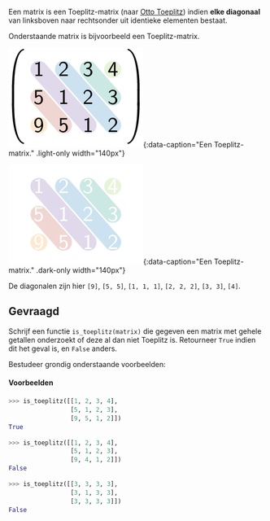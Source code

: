 Een matrix is een Toeplitz-matrix (naar <a href="https://en.wikipedia.org/wiki/Otto_Toeplitz" target="_blank">Otto Toeplitz</a>) indien **elke diagonaal** van linksboven naar rechtsonder uit identieke elementen bestaat. 

Onderstaande matrix is bijvoorbeeld een Toeplitz-matrix.

![Een Toeplitz-matrix.](media/image.png "Een Toeplitz-matrix."){:data-caption="Een Toeplitz-matrix." .light-only width="140px"}

![Een Toeplitz-matrix.](media/image_dark.png "Een Toeplitz-matrix."){:data-caption="Een Toeplitz-matrix." .dark-only width="140px"}

De diagonalen zijn hier `[9]`, `[5, 5]`, `[1, 1, 1]`, `[2, 2, 2]`, `[3, 3]`, `[4]`.

## Gevraagd
Schrijf een functie `is_toeplitz(matrix)` die gegeven een matrix met gehele getallen onderzoekt of deze al dan niet Toeplitz is. Retourneer `True` indien dit het geval is, en `False` anders.

Bestudeer grondig onderstaande voorbeelden:

#### Voorbeelden

```python
>>> is_toeplitz([[1, 2, 3, 4], 
                 [5, 1, 2, 3],
                 [9, 5, 1, 2]])
True
```

```python
>>> is_toeplitz([[1, 2, 3, 4], 
                 [5, 1, 2, 3],
                 [9, 4, 1, 2]])
False
```

```python
>>> is_toeplitz([[3, 3, 3, 3], 
                 [3, 1, 3, 3],
                 [3, 3, 3, 3]])
False
```
